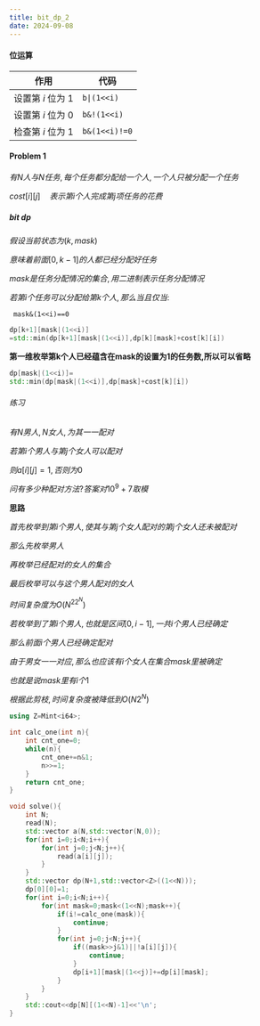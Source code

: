 ```yaml
---
title: bit_dp_2
date: 2024-09-08
---
```


#### 位运算

| 作用 | 代码 |
| --- | --- |
| 设置第 $i$ 位为 1 | <code>b&#124;(1<<i)</code> |
| 设置第 $i$ 位为 0 | `b&!(1<<i)` |
| 检查第 $i$ 位为 1 | `b&(1<<i)!=0` |

#### Problem 1

$有 N 人与 N 任务,每个任务都分配给一个人,一个人只被分配一个任务$  

$cost[i][j] \quad 表示 第 i 个人完成第 j 项任务的花费$  

##### bit dp

$假设当前状态为 (k,mask)$

$意味着前面[0,k-1]的人都已经分配好任务$

$mask 是任务分配情况的集合,用二进制表示任务分配情况$

$若第 i 个任务可以分配给第 k 个人,那么当且仅当:$

` mask&(1<<i)==0`

```cpp
dp[k+1][mask|(1<<i)]
=std::min(dp[k+1][mask|(1<<i)],dp[k][mask]+cost[k][i])
```

**第一维枚举第k个人已经蕴含在mask的设置为1的任务数,所以可以省略**

```cpp
dp[mask|(1<<i)]=
std::min(dp[mask|(1<<i)],dp[mask]+cost[k][i])
```

###### 练习

$有 N 男人, N 女人 ,为其一一配对$  

$若第 i 个男人与第 j 个女人可以配对$

$则 a[i][j]=1,否则为0$  

$问有多少种配对方法?答案对 10^{9}+7 取模$  

**思路**

$首先枚举到第i个男人,使其与第j个女人配对的第j个女人还未被配对$  

$那么先枚举男人$

$再枚举已经配对的女人的集合$

$最后枚举可以与这个男人配对的女人$

$时间复杂度为 O(N^22^{N})$

$若枚举到了第i个男人,也就是区间[0,i-1],一共i个男人已经确定$

$那么前面i个男人已经确定配对$

$由于男女一一对应,那么也应该有i个女人在集合mask里被确定$  

$也就是说mask里有i个1$  

$根据此剪枝,时间复杂度被降低到 O(N2^{N})$

```cpp
using Z=Mint<i64>;

int calc_one(int n){
    int cnt_one=0;
    while(n){
        cnt_one+=n&1;
        n>>=1;
    }
    return cnt_one;
}

void solve(){
    int N;
    read(N);
    std::vector a(N,std::vector(N,0));
    for(int i=0;i<N;i++){
        for(int j=0;j<N;j++){
            read(a[i][j]);
        }
    }
    std::vector dp(N+1,std::vector<Z>((1<<N)));
    dp[0][0]=1;
    for(int i=0;i<N;i++){
        for(int mask=0;mask<(1<<N);mask++){
            if(i!=calc_one(mask)){
                continue;
            }
            for(int j=0;j<N;j++){
                if((mask>>j&1)||!a[i][j]){
                    continue;
                }
                dp[i+1][mask|(1<<j)]+=dp[i][mask];
            }
        }
    }
    std::cout<<dp[N][(1<<N)-1]<<'\n';
}
```
